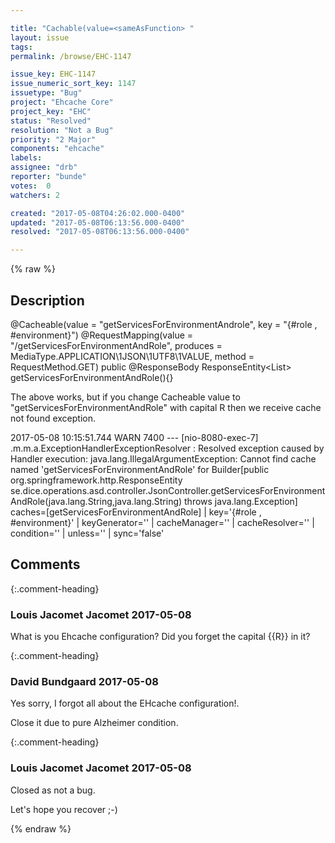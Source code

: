 ```yaml
---

title: "Cachable(value=<sameAsFunction> "
layout: issue
tags: 
permalink: /browse/EHC-1147

issue_key: EHC-1147
issue_numeric_sort_key: 1147
issuetype: "Bug"
project: "Ehcache Core"
project_key: "EHC"
status: "Resolved"
resolution: "Not a Bug"
priority: "2 Major"
components: "ehcache"
labels: 
assignee: "drb"
reporter: "bunde"
votes:  0
watchers: 2

created: "2017-05-08T04:26:02.000-0400"
updated: "2017-05-08T06:13:56.000-0400"
resolved: "2017-05-08T06:13:56.000-0400"

---
```




{% raw %}



## Description

<div markdown="1" class="description">

@Cacheable(value = "getServicesForEnvironmentAndrole", key = "{#role , #environment}")
    @RequestMapping(value = "/getServicesForEnvironmentAndRole", produces = MediaType.APPLICATION\1JSON\1UTF8\1VALUE, method = RequestMethod.GET)
    public @ResponseBody
    ResponseEntity<List<Service>> getServicesForEnvironmentAndRole(){}

The above works, but if you change Cacheable value to "getServicesForEnvironmentAndRole" with capital R then we receive cache not found exception.

2017-05-08 10:15:51.744  WARN 7400 --- [nio-8080-exec-7] .m.m.a.ExceptionHandlerExceptionResolver : Resolved exception caused by Handler execution: java.lang.IllegalArgumentException: Cannot find cache named 'getServicesForEnvironmentAndRole' for Builder[public org.springframework.http.ResponseEntity se.dice.operations.asd.controller.JsonController.getServicesForEnvironmentAndRole(java.lang.String,java.lang.String) throws java.lang.Exception] caches=[getServicesForEnvironmentAndRole] | key='{#role , #environment}' | keyGenerator='' | cacheManager='' | cacheResolver='' | condition='' | unless='' | sync='false'

</div>

## Comments


{:.comment-heading}
### **Louis Jacomet Jacomet** <span class="date">2017-05-08</span>

<div markdown="1" class="comment">

What is you Ehcache configuration? Did you forget the capital {{R}} in it?

</div>


{:.comment-heading}
### **David Bundgaard** <span class="date">2017-05-08</span>

<div markdown="1" class="comment">

Yes sorry, I forgot all about the EHcache configuration!.

Close it due to pure Alzheimer condition.


</div>


{:.comment-heading}
### **Louis Jacomet Jacomet** <span class="date">2017-05-08</span>

<div markdown="1" class="comment">

Closed as not a bug.

Let's hope you recover ;-)

</div>



{% endraw %}
